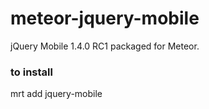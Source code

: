meteor-jquery-mobile
====================
jQuery Mobile 1.4.0 RC1 packaged for Meteor.


### to install
mrt add jquery-mobile

